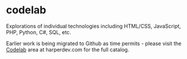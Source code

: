 # codelab
Explorations of individual technologies including HTML/CSS, JavaScript, PHP, Python, C#, SQL, etc.

Earlier work is being migrated to Github as time permits - please visit the [Codelab](http://harperdev.com/code) area at harperdev.com for the full catalog.
